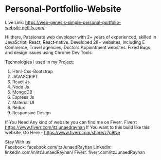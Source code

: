 # Personal-Portfollio-Website


Live Link:  https://web-genesis-simple-personal-portfolio-website.netlify.app/


Hi there,
Passionate web developer with 2+ years of experienced, skilled in JavaScript, React, React-native. Developed 28+ websites, including E Commerce, Travel agencies, Doctors Appointment websites. Fixed Bugs and design issues using Chrome Dev Tools.

Technologies I used in my Project:
1. Html-Css-Bootstrap
2. JAVASCRIPT
3. React Js
4. Node Js
5. MongoDB
6. Express Js
7. Material UI
8. Redux
9. Responsive Design

If You Need Any kind of website you can find me on Fiverr.
Fiverr: https://www.fiverr.com/itzjunaedrayhan
If You want to this build like this website, 
Go Here -  https://www.fiverr.com/share/z7p9Ne

Stay With us:  
Facebook: facebook.com/itzJunaedRayhan
Linkedin: linkedin.com/in/itzJunaedRayhan/
Fiverr:  fiverr.com/itzJunaedRayhan